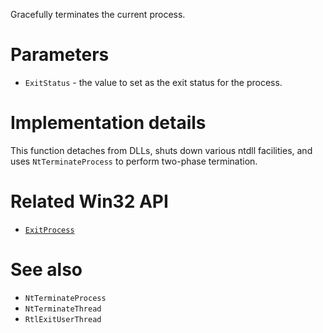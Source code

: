 Gracefully terminates the current process.

# Parameters
 - `ExitStatus` - the value to set as the exit status for the process.

# Implementation details
This function detaches from DLLs, shuts down various ntdll facilities, and uses `NtTerminateProcess` to perform two-phase termination.

# Related Win32 API
 - [`ExitProcess`](https://learn.microsoft.com/en-us/windows/win32/api/processthreadsapi/nf-processthreadsapi-exitprocess)
 
# See also
 - `NtTerminateProcess`
 - `NtTerminateThread`
 - `RtlExitUserThread`
